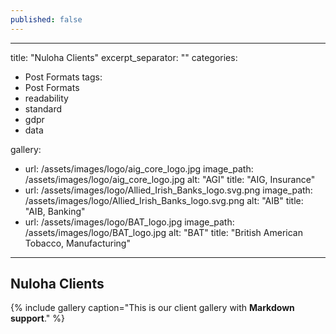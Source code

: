 ```yaml
---
published: false
---
```

---
title: "Nuloha Clients"
excerpt_separator: "<!--more-->"
categories:
  - Post Formats
tags:
  - Post Formats
  - readability
  - standard
  - gdpr
  - data
  
gallery:
  - url: /assets/images/logo/aig_core_logo.jpg
    image_path: /assets/images/logo/aig_core_logo.jpg
    alt: "AGI"
    title: "AIG, Insurance"
  - url: /assets/images/logo/Allied_Irish_Banks_logo.svg.png
    image_path: /assets/images/logo/Allied_Irish_Banks_logo.svg.png
    alt: "AIB"
    title: "AIB, Banking"
  - url: /assets/images/logo/BAT_logo.jpg
    image_path: /assets/images/logo/BAT_logo.jpg
    alt: "BAT"
    title: "British American Tobacco, Manufacturing"
      
---

## Nuloha Clients
{% include gallery caption="This is our client gallery with **Markdown support**." %}



 

